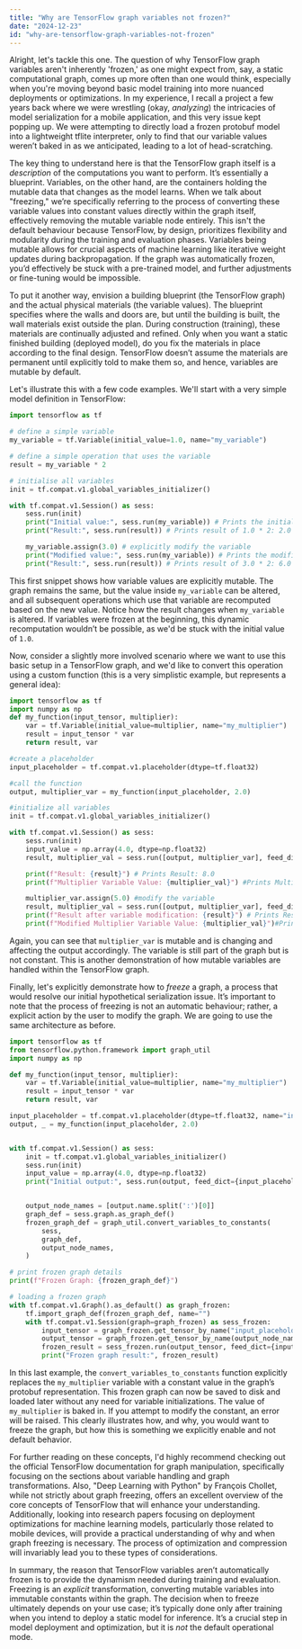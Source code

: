 ```yaml
---
title: "Why are TensorFlow graph variables not frozen?"
date: "2024-12-23"
id: "why-are-tensorflow-graph-variables-not-frozen"
---
```


Alright, let's tackle this one. The question of why TensorFlow graph variables aren't inherently 'frozen,' as one might expect from, say, a static computational graph, comes up more often than one would think, especially when you're moving beyond basic model training into more nuanced deployments or optimizations. In my experience, I recall a project a few years back where we were wrestling (okay, *analyzing*) the intricacies of model serialization for a mobile application, and this very issue kept popping up. We were attempting to directly load a frozen protobuf model into a lightweight tflite interpreter, only to find that our variable values weren’t baked in as we anticipated, leading to a lot of head-scratching.

The key thing to understand here is that the TensorFlow graph itself is a *description* of the computations you want to perform. It’s essentially a blueprint. Variables, on the other hand, are the containers holding the mutable data that changes as the model learns. When we talk about "freezing," we’re specifically referring to the process of converting these variable values into constant values directly within the graph itself, effectively removing the mutable variable node entirely. This isn't the default behaviour because TensorFlow, by design, prioritizes flexibility and modularity during the training and evaluation phases. Variables being mutable allows for crucial aspects of machine learning like iterative weight updates during backpropagation. If the graph was automatically frozen, you’d effectively be stuck with a pre-trained model, and further adjustments or fine-tuning would be impossible.

To put it another way, envision a building blueprint (the TensorFlow graph) and the actual physical materials (the variable values). The blueprint specifies where the walls and doors are, but until the building is built, the wall materials exist outside the plan. During construction (training), these materials are continually adjusted and refined. Only when you want a static finished building (deployed model), do you fix the materials in place according to the final design. TensorFlow doesn’t assume the materials are permanent until explicitly told to make them so, and hence, variables are mutable by default.

Let's illustrate this with a few code examples. We'll start with a very simple model definition in TensorFlow:

```python
import tensorflow as tf

# define a simple variable
my_variable = tf.Variable(initial_value=1.0, name="my_variable")

# define a simple operation that uses the variable
result = my_variable * 2

# initialise all variables
init = tf.compat.v1.global_variables_initializer()

with tf.compat.v1.Session() as sess:
    sess.run(init)
    print("Initial value:", sess.run(my_variable)) # Prints the initial value: 1.0
    print("Result:", sess.run(result)) # Prints result of 1.0 * 2: 2.0

    my_variable.assign(3.0) # explicitly modify the variable
    print("Modified value:", sess.run(my_variable)) # Prints the modified value: 3.0
    print("Result:", sess.run(result)) # Prints result of 3.0 * 2: 6.0

```

This first snippet shows how variable values are explicitly mutable. The graph remains the same, but the value inside `my_variable` can be altered, and all subsequent operations which use that variable are recomputed based on the new value. Notice how the result changes when `my_variable` is altered. If variables were frozen at the beginning, this dynamic recomputation wouldn’t be possible, as we'd be stuck with the initial value of `1.0`.

Now, consider a slightly more involved scenario where we want to use this basic setup in a TensorFlow graph, and we'd like to convert this operation using a custom function (this is a very simplistic example, but represents a general idea):

```python
import tensorflow as tf
import numpy as np
def my_function(input_tensor, multiplier):
    var = tf.Variable(initial_value=multiplier, name="my_multiplier")
    result = input_tensor * var
    return result, var

#create a placeholder
input_placeholder = tf.compat.v1.placeholder(dtype=tf.float32)

#call the function
output, multiplier_var = my_function(input_placeholder, 2.0)

#initialize all variables
init = tf.compat.v1.global_variables_initializer()

with tf.compat.v1.Session() as sess:
    sess.run(init)
    input_value = np.array(4.0, dtype=np.float32)
    result, multiplier_val = sess.run([output, multiplier_var], feed_dict={input_placeholder: input_value})

    print(f"Result: {result}") # Prints Result: 8.0
    print(f"Multiplier Variable Value: {multiplier_val}") #Prints Multiplier Variable Value: 2.0

    multiplier_var.assign(5.0) #modify the variable
    result, multiplier_val = sess.run([output, multiplier_var], feed_dict={input_placeholder: input_value})
    print(f"Result after variable modification: {result}") # Prints Result after variable modification: 20.0
    print(f"Modified Multiplier Variable Value: {multiplier_val}")#Prints Modified Multiplier Variable Value: 5.0
```

Again, you can see that `multiplier_var` is mutable and is changing and affecting the output accordingly. The variable is still part of the graph but is not constant. This is another demonstration of how mutable variables are handled within the TensorFlow graph.

Finally, let's explicitly demonstrate how to *freeze* a graph, a process that would resolve our initial hypothetical serialization issue. It’s important to note that the process of freezing is not an automatic behaviour; rather, a explicit action by the user to modify the graph. We are going to use the same architecture as before.

```python
import tensorflow as tf
from tensorflow.python.framework import graph_util
import numpy as np

def my_function(input_tensor, multiplier):
    var = tf.Variable(initial_value=multiplier, name="my_multiplier")
    result = input_tensor * var
    return result, var

input_placeholder = tf.compat.v1.placeholder(dtype=tf.float32, name="input_placeholder")
output, _ = my_function(input_placeholder, 2.0)


with tf.compat.v1.Session() as sess:
    init = tf.compat.v1.global_variables_initializer()
    sess.run(init)
    input_value = np.array(4.0, dtype=np.float32)
    print("Initial output:", sess.run(output, feed_dict={input_placeholder: input_value}))


    output_node_names = [output.name.split(':')[0]]
    graph_def = sess.graph.as_graph_def()
    frozen_graph_def = graph_util.convert_variables_to_constants(
        sess,
        graph_def,
        output_node_names,
    )

# print frozen graph details
print(f"Frozen Graph: {frozen_graph_def}")

# loading a frozen graph
with tf.compat.v1.Graph().as_default() as graph_frozen:
    tf.import_graph_def(frozen_graph_def, name="")
    with tf.compat.v1.Session(graph=graph_frozen) as sess_frozen:
        input_tensor = graph_frozen.get_tensor_by_name("input_placeholder:0")
        output_tensor = graph_frozen.get_tensor_by_name(output_node_names[0]+':0')
        frozen_result = sess_frozen.run(output_tensor, feed_dict={input_tensor: input_value})
        print("Frozen graph result:", frozen_result)

```

In this last example, the `convert_variables_to_constants` function explicitly replaces the `my_multiplier` variable with a constant value in the graph’s protobuf representation. This frozen graph can now be saved to disk and loaded later without any need for variable initializations. The value of `my_multiplier` is baked in. If you attempt to modify the constant, an error will be raised. This clearly illustrates how, and why, you would want to freeze the graph, but how this is something we explicitly enable and not default behavior.

For further reading on these concepts, I'd highly recommend checking out the official TensorFlow documentation for graph manipulation, specifically focusing on the sections about variable handling and graph transformations. Also, "Deep Learning with Python" by François Chollet, while not strictly about graph freezing, offers an excellent overview of the core concepts of TensorFlow that will enhance your understanding. Additionally, looking into research papers focusing on deployment optimizations for machine learning models, particularly those related to mobile devices, will provide a practical understanding of why and when graph freezing is necessary. The process of optimization and compression will invariably lead you to these types of considerations.

In summary, the reason that TensorFlow variables aren’t automatically frozen is to provide the dynamism needed during training and evaluation. Freezing is an *explicit* transformation, converting mutable variables into immutable constants within the graph. The decision when to freeze ultimately depends on your use case; it’s typically done only after training when you intend to deploy a static model for inference. It’s a crucial step in model deployment and optimization, but it is *not* the default operational mode.

